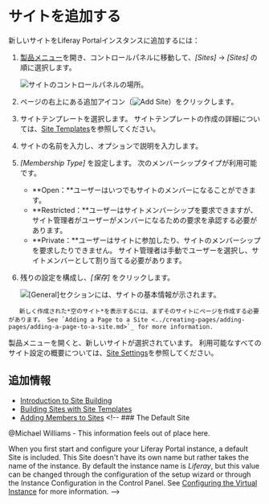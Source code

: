 # サイトを追加する

新しいサイトをLiferay Portalインスタンスに追加するには：

1.  [製品メニュー](../../getting-started/navigating-dxp.md)を開き、コントロールパネルに移動して、*[Sites]* → *[Sites]* の順に選択します。

    ![サイトのコントロールパネルの場所。](./adding-a-site/images/02.png)

2.  ページの右上にある追加アイコン（![Add Site](../../images/icon-add.png)）をクリックします。

3.  サイトテンプレートを選択します。 サイトテンプレートの作成の詳細については、[Site Templates](./building-sites-with-site-templates.md)を参照してください。

4.  サイトの名前を入力し、オプションで説明を入力します。

5.  *[Membership Type]* を設定します。 次のメンバーシップタイプが利用可能です。 <!-- What does it mean for a user to be a member of a site? What abilities/permissions does that typically confer? To answer that question it probably doesn't make sense here, but should link to another article, potentially, "Understanding Site Membership" -->
    
      - **Open：**ユーザーはいつでもサイトのメンバーになることができます。
      - **Restricted：**ユーザーはサイトメンバーシップを要求できますが、サイト管理者がユーザーがメンバーになるための要求を承認する必要があります。
      - **Private：**ユーザーはサイトに参加したり、サイトのメンバーシップを要求したりできません。 サイト管理者は手動でユーザーを選択し、サイトメンバーとして割り当てる必要があります。

6.  残りの設定を構成し、*[保存]* をクリックします。

    ![[General]セクションには、サイトの基本情報が示されます。](./adding-a-site/images/01.png)

``` tip::
   新しく作成された*空のサイト*を表示するには、まずそのサイトにページを作成する必要があります。 See `Adding a Page to a Site <../creating-pages/adding-pages/adding-a-page-to-a-site.md>`_ for more information.
```

製品メニューを開くと、新しいサイトが選択されています。 利用可能なすべてのサイト設定の概要については、[Site Settings](../06-site-settings/README.md)を参照してください。

## 追加情報

  - [Introduction to Site Building](../introduction-to-site-building.md)
  - [Building Sites with Site Templates](./building-sites-with-site-templates.md)
  - [Adding Members to Sites](./adding-members-to-sites.md) <!-- ### The Default Site

@Michael Williams - This information feels out of place here.

When you first start and configure your Liferay Portal instance, a default Site is included. This Site doesn't have its own name but rather takes the name of the instance. By default the instance name is *Liferay*, but this value can be changed through the configuration of the setup wizard or through the Instance Configuration in the Control Panel. See [Configuring the Virtual Instance](TODO) for more information. -->
